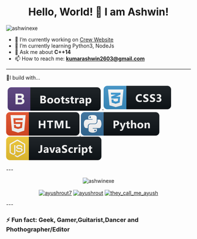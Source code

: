 <h1 align="center"> Hello, World! 👋 I am Ashwin! </h1>


<p align="left"><img src = "https://komarev.com/ghpvc/?username=ashwinexe" alt="ashwinexe"></p>

- 🔭 I’m currently working on [Crew Website](https://devonyes-beta.herokuapp.com)
- 🌱 I’m currently learning Python3, NodeJs
- 💬 Ask me about **C++14**
- 📫 How to reach me: **kumarashwin2603@gmail.com**
---
🚧I build with...
<p>
<a href="#">
    <img src="https://raw.githubusercontent.com/ashwinexe/ashwinexe/master/svg/dev/frameworks/bootstrap.svg" alt="bootstrap" style="vertical-align:top; margin:4px">
  </a>
<a href="#">
<img src="https://raw.githubusercontent.com/ashwinexe/ashwinexe/master/svg/dev/languages/css3.svg">
</a>
<a href="#">
<img src="https://raw.githubusercontent.com/ashwinexe/ashwinexe/master/svg/dev/languages/html.svg">
</a>
<a href="#">
<img src="https://raw.githubusercontent.com/ashwinexe/ashwinexe/master/svg/dev/languages/python.svg">
</a>
<a href="#">
<img src="https://raw.githubusercontent.com/ashwinexe/ashwinexe/master/svg/dev/languages/js.svg">
</a>
</p>
---

<p align="center"> <img src="https://github-readme-stats.vercel.app/api?username=ashwinexe&show_icons=true" alt="ashwinexe" /> </p>

<p align="center">
<a href="https://twitter.com/" target="blank"><img align="center" src="https://cdn.jsdelivr.net/npm/simple-icons@3.0.1/icons/twitter.svg" alt="ayushrout7" height="20" width="20" /></a>
<a href="https://linkedin.com/in/" target="blank"><img align="center" src="https://cdn.jsdelivr.net/npm/simple-icons@3.0.1/icons/linkedin.svg" alt="ayushrout" height="20" width="20" /></a>
<a href="https://instagram.com/ashwinexe" target="blank"><img align="center" src="https://cdn.jsdelivr.net/npm/simple-icons@3.0.1/icons/instagram.svg" alt="they_call_me_ayush" height="20" width="20" /></a>
</p>
---

### ⚡ Fun fact: **Geek, Gamer,Guitarist,Dancer and Phothographer/Editor**
